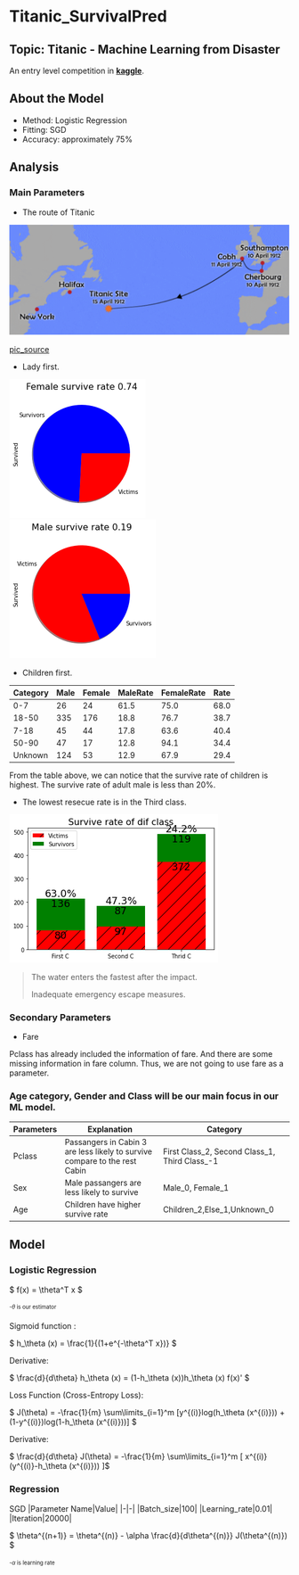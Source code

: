 # Titanic_SurvivalPred
## Topic: Titanic - Machine Learning from Disaster

An entry level competition in [**kaggle**](https://www.kaggle.com/competitions/titanic/overview).

## About the Model
- Method: Logistic Regression
- Fitting: SGD
- Accuracy: approximately 75%

## Analysis

### Main Parameters
- The route of Titanic

![alt text](https://github.com/DanielZhuGY/Titanic_SurvivalPred/blob/main/image/route.png?raw=true)

[pic_source](https://titanicfacts.net/titanic-maiden-voyage/)

- Lady first.

![alt text](https://github.com/DanielZhuGY/Titanic_SurvivalPred/blob/main/image/fsr.png?raw=true)
![alt text](https://github.com/DanielZhuGY/Titanic_SurvivalPred/blob/main/image/msr.png?raw=true)

- Children first.

 |Category|  Male|  Female | MaleRate|  FemaleRate  |Rate|
 |--------|------|---------|---------|--------------|----|
|     0-7|    26  |    24|      61.5   |     75.0 | 68.0
|  18-50 |  335   |  176 |     18.8  |      76.7  |38.7
|   7-18  |  45    |  44  |    17.8   |    63.6 | 40.4
|   50-90   | 47     | 17 |     12.8   |     94.1 | 34.4
| Unknown   |124      |53  |    12.9    |    67.9 | 29.4

From the table above, we can notice that the survive rate of children is highest. The survive rate of adult male is less than 20%. 

- The lowest resecue rate is in the Third class.

![alt text](https://github.com/DanielZhuGY/Titanic_SurvivalPred/blob/main/image/pclss.png?raw=true)

> The water enters the fastest after the impact.
> 
> Inadequate emergency escape measures.

### Secondary Parameters

- Fare

Pclass has already included the information of fare. And there are some missing information in fare column. Thus, we are
 not going to use fare as a parameter.


### Age category, Gender and Class will be our main focus in our ML model.

|Parameters|Explanation|Category|
|--------|-----------|----|
|Pclass|Passangers in Cabin 3 are less likely to survive compare to the rest Cabin|First Class_2, Second Class_1, Third Class_-1|
|Sex|Male passangers are less likely to survive|Male_0, Female_1|
|Age|Children have higher survive rate|Children_2,Else_1,Unknown_0|


## Model
### Logistic Regression

$ f(x) = \theta^T x $ 


<sub><sup>
  -$\theta$ is our estimator
  </sup></sub>
  
Sigmoid function :

$ h_\theta (x) = \frac{1}{(1+e^{-\theta^T x})} $ 

Derivative:

$ \frac{d}{d\theta} h_\theta (x) = (1-h_\theta (x))h_\theta (x) f(x)' $

Loss Function (Cross-Entropy Loss):

$ J(\theta) = -\frac{1}{m} \sum\limits_{i=1}^m \[y^{(i)}log(h_\theta (x^{(i)})) + (1-y^{(i)})log(1-h_\theta (x^{(i)}))\] $

Derivative:

$ \frac{d}{d\theta} J(\theta) =  -\frac{1}{m} \sum\limits_{i=1}^m \[ x^{(i)}(y^{(i)}-h_\theta (x^{(i)})) \]$



### Regression

SGD
|Parameter Name|Value|
|-|-|
|Batch_size|100|
|Learning_rate|0.01|
|Iteration|20000|

$ \theta^{(n+1)} = \theta^{(n)} - \alpha  \frac{d}{d\theta^{(n)}} J(\theta^{(n)}) $

<sub><sup>
  -$\alpha$ is learning rate
  </sup></sub>


